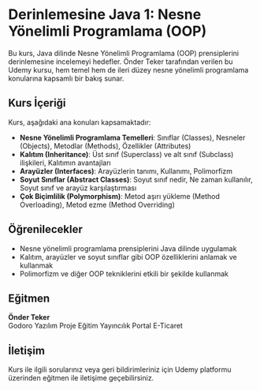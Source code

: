 # Derinlemesine Java 1: Nesne Yönelimli Programlama (OOP)

Bu kurs, Java dilinde Nesne Yönelimli Programlama (OOP) prensiplerini derinlemesine incelemeyi hedefler. Önder Teker tarafından verilen bu Udemy kursu, hem temel hem de ileri düzey nesne yönelimli programlama konularına kapsamlı bir bakış sunar.

## Kurs İçeriği

Kurs, aşağıdaki ana konuları kapsamaktadır:

- **Nesne Yönelimli Programlama Temelleri**: Sınıflar (Classes), Nesneler (Objects), Metodlar (Methods), Özellikler (Attributes)
- **Kalıtım (Inheritance)**: Üst sınıf (Superclass) ve alt sınıf (Subclass) ilişkileri, Kalıtımın avantajları
- **Arayüzler (Interfaces)**: Arayüzlerin tanımı, Kullanımı, Polimorfizm
- **Soyut Sınıflar (Abstract Classes)**: Soyut sınıf nedir, Ne zaman kullanılır, Soyut sınıf ve arayüz karşılaştırması
- **Çok Biçimlilik (Polymorphism)**: Metod aşırı yükleme (Method Overloading), Metod ezme (Method Overriding)

## Öğrenilecekler

- Nesne yönelimli programlama prensiplerini Java dilinde uygulamak
- Kalıtım, arayüzler ve soyut sınıflar gibi OOP özelliklerini anlamak ve kullanmak
- Polimorfizm ve diğer OOP tekniklerini etkili bir şekilde kullanmak

## Eğitmen

**Önder Teker**  
Godoro Yazılım Proje Eğitim Yayıncılık Portal E-Ticaret

## İletişim

Kurs ile ilgili sorularınız veya geri bildirimleriniz için Udemy platformu üzerinden eğitmen ile iletişime geçebilirsiniz.


